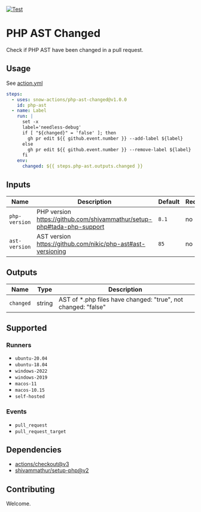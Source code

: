[![Test](https://github.com/snow-actions/composite-action-template/actions/workflows/test.yml/badge.svg)](https://github.com/snow-actions/composite-action-template/actions/workflows/test.yml)

# PHP AST Changed

Check if PHP AST have been changed in a pull request.

## Usage

See [action.yml](action.yml)

```yml
steps:
  - uses: snow-actions/php-ast-changed@v1.0.0
    id: php-ast
  - name: Label
    run: |
      set -x
      label='needless-debug'
      if [ "${changed}" = 'false' ]; then
        gh pr edit ${{ github.event.number }} --add-label ${label}
      else
        gh pr edit ${{ github.event.number }} --remove-label ${label}
      fi
    env:
      changed: ${{ steps.php-ast.outputs.changed }}
```

## Inputs

| Name | Description | Default | Required |
| - | - | - | - |
| `php-version` | PHP version https://github.com/shivammathur/setup-php#tada-php-support | `8.1` | no |
| `ast-version` | AST version https://github.com/nikic/php-ast#ast-versioning | `85` | no |

## Outputs

| Name | Type | Description |
| - | - | - |
| `changed` | string | AST of \*.php files have changed: "true", not changed: "false" |

## Supported

### Runners

- `ubuntu-20.04`
- `ubuntu-18.04`
- `windows-2022`
- `windows-2019`
- `macos-11`
- `macos-10.15`
- `self-hosted`

### Events

- `pull_request`
- `pull_request_target`

## Dependencies

- [actions/checkout@v3](https://github.com/actions/checkout)
- [shivammathur/setup-php@v2](https://github.com/shivammathur/setup-php)

## Contributing

Welcome.
